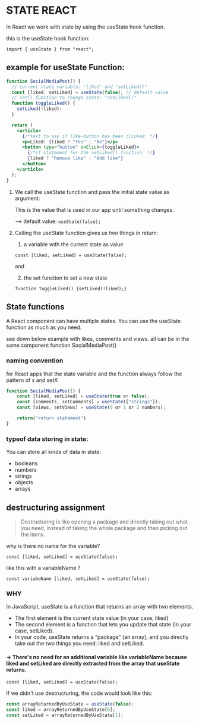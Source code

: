 # STATE REACT

In React we work with state by using the useState hook function.

this is the useState hook function:

`import { useState } from "react";`

## example for useState Function:

```jsx
function SocialMediaPost() {
  // current state variable: "liked" and "setLiked()"
  const [liked, setLiked] = useState(false); // default value
  // set() function to change state: "setLiked()"
  function toggleLiked() {
    setLiked(!liked);
  }

  return (
    <article>
      {/*text to say if like-button has been clicked: */}
      <p>Liked: {liked ? "Yes" : "No"}</p>
      <button type="button" onClick={toggleLiked}>
        {/*if statement for the setLiked() function: */}
        {liked ? "Remove like" : "Add like"}
      </button>
    </article>
  );
}
```

1. We call the useState function and pass the initial state value as argument:

   This is the value that is used in our app until something changes.

   --> default value: `useState(false);`

2. Calling the useState function gives us two things in return:

   1. a variable with the current state as value

   `const [liked, setLiked] = useState(false);`

   and

   2. the set function to set a new state

   `function toggleLiked() {setLiked(!liked);}`

## State functions

A React component can have multiple states. You can use the useState function as much as you need.

see down below example with likes, comments and views. all can be in the same component function SocialMediaPost()

### naming convention

for React apps that the state variable and the function always follow the pattern of x and setX

```js
function SocialMediaPost() {
    const [liked, setLiked] = useState(true or false);
    const [comments, setComments] = useState(["strings"]);
    const [views, setViews] = useState(0 or 1 or 2 numbers);

    return("return statement")
}
```

### typeof data storing in state:

You can store all kinds of data in state:

- booleans
- numbers
- strings
- objects
- arrays

## destructuring assignment

> Destructuring is like opening a package and directly taking out what you need, instead of taking the whole package and then picking out the items.

why is there no name for the variable?

`const [liked, setLiked] = useState(false);`

like this with a variableName ?

`const variabeName [liked, setLiked] = useState(false);`

### WHY

In JavaScript, useState is a function that returns an array with two elements.

- The first element is the current state value (in your case, liked)
- The second element is a function that lets you update that state (in your case, setLiked).
- In your code, useState returns a "package" (an array), and you directly take out the two things you need: liked and setLiked.

#### -> There's no need for an additional variable like variableName because liked and setLiked are directly extracted from the array that useState returns.

`const [liked, setLiked] = useState(false);`

If we didn't use destructuring, the code would look like this:

```js
const arrayReturnedByUseState = useState(false);
const liked = arrayReturnedByUseState[0];
const setLiked = arrayReturnedByUseState[1];
```
